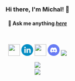 <!-- HEADING -->
<h3 align="center"> Hi there, I'm Michal! &#128075;</h3>

<!-- CONTACT -->
<h4 align="center">&#128172; Ask me anything <a href="https://github.com/michalspano/michalspano/issues/new/choose"><i>here</i></a></h4>
<br>

<!-- Social badges-->
<p align="center">
   <a href="https://github.com/michalspano">
    <img src="https://cdn.iconscout.com/icon/free/png-256/github-108-438008.png"
         width="32px" height="32px"/></a>
  
  <a href="https://linkedin.com/in/michalspano">
    <img src="docs/linkedin_icon.png" width="32px" height="32px"/></a>

  <a href="https://twitter.com/michalspano">
    <img src="https://cdn3.iconfinder.com/data/icons/2018-social-media-logotypes/1000/2018_social_media_popular_app_logo_twitter-256.png" 
         width="32px" height="32px"/></a>

  <a href="https://discordapp.com/users/868206977266884618">
    <img src="docs/discord_icon.png" width="32px" height="auto"/></a>
  
  <!-- KO-FI -->
  <a href="https://ko-fi.com/B0B66ISWX">
    <img src="https://ko-fi.com/img/githubbutton_sm.svg"/></a>
</p>

<!-- STATS SHIELDS -->
<p align="center">
  <a href="https://github.com/anuraghazra/github-readme-stats">
    <img src="https://github-readme-stats.vercel.app/api?username=michalspano&show_icons=true&theme=tokyonight">
  </a>
  <br>
  <a href="https://github.com/anuraghazra/github-readme-stats">
    <img src="https://github-readme-stats.vercel.app/api/top-langs/?username=michalspano&layout=compact&langs_count=10&card_width=465&hide_title=true&hide=swift,jupyter%20notebook,html,css,markdown&theme=tokyonight">
  </a>
  
  <!-- DEPRECATED -->
  <!-- Remove public display of Wakatime stats

  <br><br>
  <a href="https://github.com/anuraghazra/github-readme-stats">
    <img src="https://github-readme-stats.vercel.app/api/wakatime?username=michalspano&hide_title=true&layout=compact&theme=tokyonight">
  </a> 
  -->
</p>
